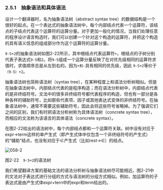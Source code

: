 ### 2.5.1　抽象语法和具体语法

设计一个翻译器时，名为抽象语法树（abstract syntax tree）的数据结构是一个很好的起点。在一个表达式的抽象语法树中，每个内部结点代表一个运算符，该结点的子结点代表这个运算符的运算分量。对于更加一般化的情况，当我们处理任意的程序设计语言构造时，我们可以创建一个针对这个构造的运算符，并把这个构造的具有语义信息的组成部分作为这个运算符的运算分量。

`9-5+2`的抽象语法树如图2-22所示，其中根结点代表运算符`+`，根结点的子树分别代表子表达式`9-5`和`2`。将`9-5`组成一个运算分量反映了在对优先级相同的运算符求值时，求值顺序总是从左到右的。因为`+和-`具有相同的优先级，因此 `9-5+2`等价于`（9-5）+2`。

抽象语法树也简称语法树（syntax tree），在某种程度上和语法分析树相似。但是在抽象语法树中，内部结点代表的是程序构造；而在语法分析树中，内部结点代表的是非终结符号。文法中的很多非终结符号都代表程序的构造，但也有一部分是各种各样的辅助符号，比如那些代表项、因子或其他表达式变体的非终结符号。在抽象语法树中，通常不需要这些辅助符号，因此会将这些符号省略掉。为了强调它们之间的区别，我们有时把语法分析树称为具体语法树（concrete syntax tree），而相应的文法称为该语言的具体语法（concrete syntax）。

在图2-22给出的语法树中，每个内部结点都和一个运算符关联。树中没有对应于expr→term这样的单产生式（即产生式体中仅包含一个非终结符号的产生式）的“辅助”结点，也没有对应于∈产生式（比如rest→∈）的结点。

![058-2](../Images/image03996.jpeg)

图2-22　`9-5+2`的语法树

我们希望翻译方案的基础文法的语法分析树与抽象语法树尽可能相近。图2-21中的文法对子表达式进行分组的方式与语法树的分组方式相似。例如，加运算符的子表达式是由产生式体expr+tern中的expr和term给出的。